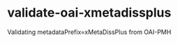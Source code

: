 validate-oai-xmetadissplus
==========================

Validating metadataPrefix=xMetaDissPlus from OAI-PMH
